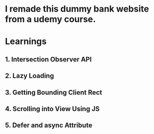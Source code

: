 # I remade this dummy bank website from a udemy course.
# Learnings
## 1. Intersection Observer API
## 2. Lazy Loading
## 3. Getting Bounding Client Rect
## 4. Scrolling into View Using JS
## 5. Defer and async Attribute 